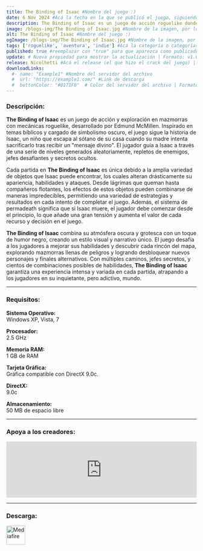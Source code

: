 ```yaml
---
title: The Binding of Isaac #Nombre del juego :)
date: 6 Nov 2024 #Acá la fecha en la que se publicó el juego, siguiendo este formato: Dia "30", Mes "Oct", Año "2024" = como debe quedar: 30 Oct 2024
description: The Binding of Isaac es un juego de acción roguelike donde controlas a Isaac mientras explora mazmorras generadas aleatoriamente, enfrentando monstruos y recogiendo ítems que cambian sus habilidades. Cada partida es única, con una atmósfera oscura y cientos de combinaciones posibles para sobrevivir. #Acá una mini descripción del juego
image: /blogs-img/The Binding of Isaac.jpg #Nombre de la imagen, por lo general es exactamente el mismo nombre que el juego excluyendo lo ":" (Dos puntos)
alt: The Binding of Isaac #Nombre del juego :)
ogImage: /blogs-img/The Binding of Isaac.jpg #Nombre de la imagen, por lo general es exactamente el mismo nombre que el juego excluyendo lo ":" (Dos puntos)
tags: ['roguelike', 'aventura', 'indie'] #Acá la categoría o categorías del juego, si es más de una se coloca en este formato: ['categoría1', 'categoría2']
published: true #reemplazar con "true" para que aparezca como publicado
update: # Nueva propiedad para mostrar la actualización | Formato: v1.0.0
release: Nicolhetti #Acá el release (el que hizo el crack del juego) | Formato: Nicolhetti
downloadLinks:
  #- name: "Example1" #Nombre del servidor del archivo
  #  url: "https://example1.com/" #Link de descarga
  #  buttonColor: "#0171F0"  # Color del servidor del archivo | Formato hexadecimal | MediaFire: #0171F0 | Buzzheavier: #FF6600 |
---
```


<!--En VSCode seleccionando una palabra, por ejemplo: "The Binding of Isaac" y apretando Ctrl+F2 se seleccionan todas las palabras iguales-->

### Descripción:
**The Binding of Isaac** es un juego de acción y exploración en mazmorras con mecánicas roguelike, desarrollado por Edmund McMillen. Inspirado en temas bíblicos y cargado de simbolismo oscuro, el juego sigue la historia de Isaac, un niño que escapa al sótano de su casa cuando su madre intenta sacrificarlo tras recibir un "mensaje divino". El jugador guía a Isaac a través de una serie de niveles generados aleatoriamente, repletos de enemigos, jefes desafiantes y secretos ocultos.

Cada partida en **The Binding of Isaac** es única debido a la amplia variedad de objetos que Isaac puede encontrar, los cuales alteran drásticamente su apariencia, habilidades y ataques. Desde lágrimas que queman hasta compañeros flotantes, los efectos de estos objetos pueden combinarse de maneras impredecibles, permitiendo una variedad de estrategias y resultados en cada intento de completar el juego. Además, el sistema de permadeath significa que si Isaac muere, el jugador debe comenzar desde el principio, lo que añade una gran tensión y aumenta el valor de cada recurso y decisión en el juego.

**The Binding of Isaac** combina su atmósfera oscura y grotesca con un toque de humor negro, creando un estilo visual y narrativo único. El juego desafía a los jugadores a mejorar sus habilidades y descubrir cada rincón del mapa, explorando mazmorras llenas de peligros y logrando desbloquear nuevos personajes y finales alternativos. Con múltiples caminos, jefes secretos, y cientos de combinaciones posibles de habilidades, **The Binding of Isaac** garantiza una experiencia intensa y variada en cada partida, atrapando a los jugadores en su inquietante, pero adictivo, mundo.
<!--Prompt para Chat-GPT: Hazme una descripción para el juego "The Binding of Isaac" y cada que menciones "The Binding of Isaac" ponlo en negrita -->

---

### Requisitos:
**Sistema Operativo:**  
Windows XP, Vista, 7

**Procesador:**  
2.5 GHz

**Memoria RAM:**  
1 GB de RAM

**Tarjeta Gráfica:**  
Gráfica compatible con DirectX 9.0c.

**DirectX:**  
9.0c

**Almacenamiento:**  
50 MB de espacio libre

<!--Si falta o sobra un requisito se quita o se agrega manteniendo el mismo formato-->

---

### Apoya a los creadores:
<iframe src="https://store.steampowered.com/widget/113200" frameborder="0" style="background-color: transparent; width: 100% !important; aspect-ratio: 646 / 190;"></iframe>

<!--Reemplazar los numeros (AppID) del juego (en este caso 2668510) por el numero (AppID) correspondiente con el juego a publicar-->
<!--El AppID se encuentra en la URL del Juego en Steam-->

---

### Descarga:

[<img src="https://gist.github.com/cxmeel/0dbc95191f239b631c3874f4ccf114e2/raw/download.svg" alt="Mediafire" height="50" />](https://www.mediafire.com/file/nghqox5u75qpdzv/The+Binding+Of+Isaac.zip/file)

<!-- # se debe reemplazar por el link de descarga-->

<!--NOMBRE-DEL-SERVICIO se debe reemplazar por el servicio donde está subido el juego-->